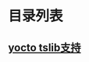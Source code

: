 # 目录列表

## [yocto tslib支持](https://github.com/hcly/docs/blob/master/imx6/imx6q%20yocto%E5%A2%9E%E5%8A%A0tslib%E6%94%AF%E6%8C%81.md)
